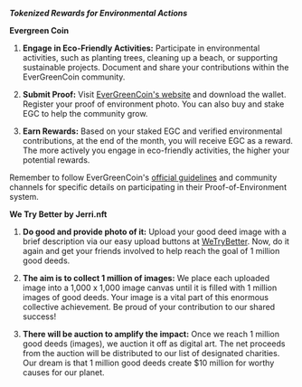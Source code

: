 ***Tokenized Rewards for Environmental Actions***

**Evergreen Coin**

1. **Engage in Eco-Friendly Activities:**
   Participate in environmental activities, such as planting trees, cleaning up a beach, or supporting sustainable projects. Document and share your contributions within the EverGreenCoin community.

2. **Submit Proof:**
   Visit [EverGreenCoin's website](https://evergreencoin.org) and download the wallet. Register your proof of environment photo. You can also buy and stake EGC to help the community grow.

3. **Earn Rewards:**
   Based on your staked EGC and verified environmental contributions, at the end of the month, you will receive EGC as a reward. The more actively you engage in eco-friendly activities, the higher your potential rewards.

Remember to follow EverGreenCoin's [official guidelines](https://evergreencoin.org) and community channels for specific details on participating in their Proof-of-Environment system.

**We Try Better by Jerri.nft**

1. **Do good and provide photo of it:**
   Upload your good deed image with a brief description via our easy upload buttons at [WeTryBetter](https://www.wetrybetter.com). Now, do it again and get your friends involved to help reach the goal of 1 million good deeds.

2. **The aim is to collect 1 million of images:**
   We place each uploaded image into a 1,000 x 1,000 image canvas until it is filled with 1 million images of good deeds. Your image is a vital part of this enormous collective achievement. Be proud of your contribution to our shared success!

3. **There will be auction to amplify the impact:**
   Once we reach 1 million good deeds (images), we auction it off as digital art. The net proceeds from the auction will be distributed to our list of designated charities. Our dream is that 1 million good deeds create $10 million for worthy causes for our planet.
